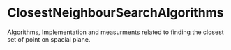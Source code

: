# ClosestNeighbourSearchAlgorithms
Algorithms, Implementation and measurments related to finding the closest set of point on spacial plane.
